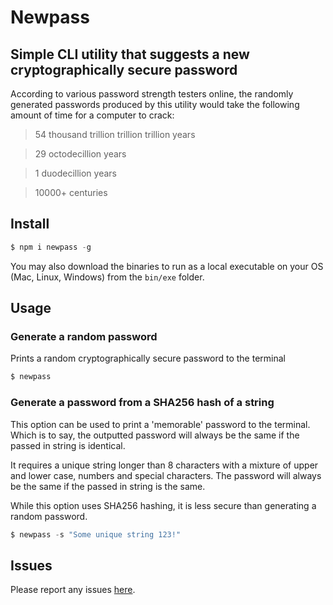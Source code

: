 # Newpass
## Simple CLI utility that suggests a new cryptographically secure password
According to various password strength testers online, the randomly generated passwords produced by this utility would take the following amount of time for a computer to crack:

> 54 thousand trillion trillion trillion years

> 29 octodecillion years

> 1 duodecillion years

> 10000+ centuries

## Install
```js
$ npm i newpass -g
```

You may also download the binaries to run as a local executable on your OS (Mac, Linux, Windows) from the `bin/exe` folder. 

## Usage
### Generate a random password
Prints a random cryptographically secure password to the terminal

```js
$ newpass
```
### Generate a password from a SHA256 hash of a string
This option can be used to print a 'memorable' password to the terminal. Which is to say, the outputted password will always be the same if the passed in string is identical.

It requires a unique string longer than 8 characters with a mixture of upper and lower case, numbers and special characters. The password will always be the same if the passed in string is the same. 

While this option uses SHA256 hashing, it is less secure than generating a random password.

```js
$ newpass -s "Some unique string 123!"
```

## Issues
Please report any issues [here]("https://github.com/draeder/newpass/issues).